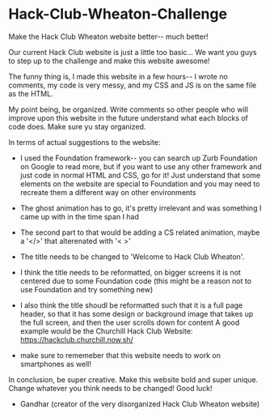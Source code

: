 # Hack-Club-Wheaton-Challenge
Make the Hack Club Wheaton website better-- much better!

Our current Hack Club website is just a little too basic...
We want you guys to step up to the challenge and make this website awesome!

The funny thing is, I made this website in a few hours-- I wrote no comments, my code is very messy, and my CSS and JS is on the same file as the HTML. 

My point being, be organized. Write comments so other people who will improve upon this website in the future understand what each blocks of code does. Make sure yu stay organized. 

In terms of actual suggestions to the website:

- I used the Foundation framework-- you can search up Zurb Foundation on Google to read more, but if you want to use any other framework and just code in normal HTML and CSS, go for it! Just understand that some elements on the website are special to Foundation and you may need to recreate them a different way on other environments

- The ghost animation has to go, it's pretty irrelevant and was something I came up with in the time span I had

- The second part to that would be adding a CS related animation, maybe a '</>' that alterenated with '< >'

- The title needs to be changed to 'Welcome to Hack Club Wheaton'.

- I think the title needs to be reformatted, on bigger screens it is not centered due to some Foundation code (this might be a reason not to use Foundation and try something new)

- I also think the title shoudl be reformatted such that it is a full page header, so that it has some design or background image that takes up the full screen, and then the user scrolls down for content A good example would be the Churchill Hack Club Website: https://hackclub.churchill.now.sh/

- make sure to rememeber that this website needs to work on smartphones as well!

In conclusion, be super creative. Make this website bold and super unique. Change whatever you think needs to be changed! Good luck!

- Gandhar (creator of the very disorganized Hack Club Wheaton website)
